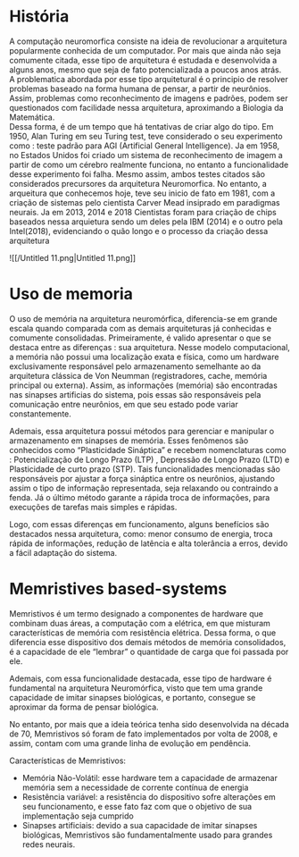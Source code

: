 # História

A computação neuromorfica consiste na ideia de revolucionar a arquitetura popularmente conhecida de um computador. Por mais que ainda não seja comumente citada, esse tipo de arquitetura é estudada e desenvolvida a alguns anos, mesmo que seja de fato potencializada a poucos anos atrás.  
A problematica abordada por esse tipo arquitetural é o principio de resolver problemas baseado na forma humana de pensar, a partir de neurônios. Assim, problemas como reconhecimento de imagens e padrões, podem ser questionados com facilidade nessa arquitetura, aproximando a Biologia da Matemática.  
Dessa forma, é de um tempo que há tentativas de criar algo do tipo. Em 1950, Alan Turing em seu Turing test, teve considerado o seu experimento como : teste padrão para AGI (Artificial General Intelligence). Ja em 1958, no Estados Unidos foi criado um sistema de reconhecimento de imagem a partir de como um cérebro realmente funciona, no entanto a funcionalidade desse experimento foi falha. Mesmo assim, ambos testes citados são considerados precursores da arquitetura Neuromorfica. No entanto, a arqueitura que conhecemos hoje, teve seu inicio de fato em 1981, com a criação de sistemas pelo cientista Carver Mead insiprado em paradigmas neurais. Ja em 2013, 2014 e 2018 Cientistas foram para criação de chips baseados nessa arquietura sendo um deles pela IBM (2014) e o outro pela Intel(2018), evidenciando o quão longo e o processo da criação dessa arquitetura  

![[/Untitled 11.png|Untitled 11.png]]

# Uso de memoria

O uso de memória na arquitetura neuromórfica, diferencia-se em grande escala quando comparada com as demais arquiteturas já conhecidas e comumente consolidadas. Primeiramente, é valido apresentar o que se destaca entre as diferenças : sua arquitetura. Nesse modelo computacional, a memória não possui uma localização exata e física, como um hardware exclusivamente responsável pelo armazenamento semelhante ao da arquitetura clássica de Von Neumman (registradores, cache, memória principal ou externa). Assim, as informações (memória) são encontradas nas sinapses artificias do sistema, pois essas são responsáveis pela comunicação entre neurônios, em que seu estado pode variar constantemente.

Ademais, essa arquitetura possui métodos para gerenciar e manipular o armazenamento em sinapses de memória. Esses fenômenos são conhecidos como “Plasticidade Sináptica” e recebem nomenclaturas como : Potencialização de Longo Prazo (LTP) , Depressão de Longo Prazo (LTD) e Plasticidade de curto prazo (STP). Tais funcionalidades mencionadas são responsáveis por ajustar a força sináptica entre os neurônios, ajustando assim o tipo de informação representada, seja relaxando ou contraindo a fenda. Já o último método garante a rápida troca de informações, para execuções de tarefas mais simples e rápidas.

Logo, com essas diferenças em funcionamento, alguns benefícios são destacados nessa arquitetura, como: menor consumo de energia, troca rápida de informações, redução de latência e alta tolerância a erros, devido a fácil adaptação do sistema.

  

# Memristives based-systems

Memristivos é um termo designado a componentes de hardware que combinam duas áreas, a computação com a elétrica, em que misturam características de memória com resistência elétrica. Dessa forma, o que diferencia esse dispositivo dos demais métodos de memória consolidados, é a capacidade de ele “lembrar” o quantidade de carga que foi passada por ele.

Ademais, com essa funcionalidade destacada, esse tipo de hardware é fundamental na arquitetura Neuromórfica, visto que tem uma grande capacidade de imitar sinapses biológicas, e portanto, consegue se aproximar da forma de pensar biológica.

No entanto, por mais que a ideia teórica tenha sido desenvolvida na década de 70, Memristivos só foram de fato implementados por volta de 2008, e assim, contam com uma grande linha de evolução em pendência.

Características de Memristivos:

- Memória Não-Volátil: esse hardware tem a capacidade de armazenar memória sem a necessidade de corrente contínua de energia
- Resistência variável: a resistência do dispositivo sofre alterações em seu funcionamento, e esse fato faz com que o objetivo de sua implementação seja cumprido
- Sinapses artificiais: devido a sua capacidade de imitar sinapses biológicas, Memristivos são fundamentalmente usado para grandes redes neurais.